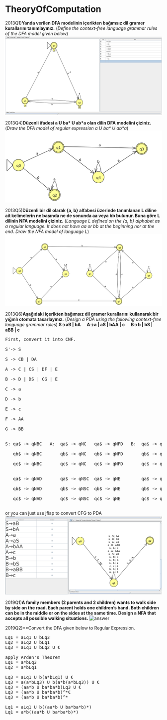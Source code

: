 # TheoryOfComputation
2013Q1)**Yanda verilen DFA modelinin içerikten bağımsız dil gramer kurallarını tanımlayınız.** (*Define the context-free language grammar rules of the DFA model given below*)
![answer](https://raw.githubusercontent.com/recepecem/TheoryOfComputation/main/Visa/2013/2013VisaQ1.png)

2013Q4)**Düzenli ifadesi a U ba\* U ab\*a olan dilin DFA modelini çiziniz.** (*Draw the DFA model of regular expression a U ba\* U ab\*a*)
![answer](https://raw.githubusercontent.com/recepecem/TheoryOfComputation/main/Visa/2013/2013VisaQ4.png)

2013Q5)**Düzenli bir dil olarak {a, b} alfabesi üzerinde tanımlanan L diline ait kelimelerin ne
başında ne de sonunda aa veya bb bulunur. Buna göre L dilinin NFA modelini çiziniz.** (*Language L defined on the {a, b} alphabet as a regular language. It does not have aa or bb at the beginning nor at the end. Draw the NFA model of language L*)
![answer](https://raw.githubusercontent.com/recepecem/TheoryOfComputation/main/Visa/2013/2013VisaQ5.png)

2013Q6)**Aşağıdaki içerikten bağımsız dil gramer kurallarını kullanarak bir yığınlı otomata tasarlayınız.** (*Design a PDA using the following context-free language grammar rules*)
**S→aB | bA &nbsp;&nbsp;&nbsp;&nbsp; A→a | aS | bAA | c &nbsp;&nbsp;&nbsp;&nbsp; B→b | bS | aBB | c**
<pre>
First, convert it into CNF.<br>
S'-> S<br>
S -> CB | DA<br>
A -> C | CS | DF | E<br>
B -> D | DS | CG | E<br>
C -> a<br>
D -> b<br>
E -> c<br>
F -> AA<br>
G -> BB<br>

S: qa$ -> qNBC   A:  qa$ -> qNC   qa$ -> qNFD   B:  qa$ -> qND   qa$ -> qNGC   C:  qaC -> qR€   F: qa$ -> qNAA<br>
   qb$ -> qNBC       qb$ -> qNC   qb$ -> qNFD       qb$ -> qND   qb$ -> qNGC   D:  qaD -> qR€      qa$ -> qNAA<br>
   qc$ -> qNBC       qc$ -> qNC   qc$ -> qNFD       qc$ -> qND   qc$ -> qNGC   E:  qaE -> qR€      qa$ -> qNAA<br>

   qa$ -> qNAD       qa$ -> qNSC  qa$ -> qNE        qa$ -> qNSD  qa$ -> qNE    G:  qa$ -> qNBB <br>
   qb$ -> qNAD       qb$ -> qNSC  qb$ -> qNE        qb$ -> qNSD  qb$ -> qNE        qb$ -> qNBB<br>
   qc$ -> qNAD       qc$ -> qNSC  qc$ -> qNE        qc$ -> qNSD  qc$ -> qNE        qc$ -> qNBB<br>
</pre>

or you can just use jflap to convert CFG to PDA
![answer](https://raw.githubusercontent.com/recepecem/TheoryOfComputation/main/Visa/2013/2013VisaQ6.png)

2019Q1)**A family members (2 parents and 2 children) wants to walk side by side on the road.
Each parent holds one children’s hand. Both children can be in the middle or on the sides at the
same time. Design a NFA that accepts all possible walking situations.**
![answer](https://raw.githubusercontent.com/recepecem/TheoryOfComputation/main/Visa/2013/2019VisaQ1.png)

2019Q2)**Convert the DFA given below to Regular Expression.
<pre>
Lq1 = aLq1 U bLq3
Lq2 = aLq2 U bLq1
Lq3 = aLq1 U bLq2 U €

apply Arden's Theorem
Lq1 = a*bLq3
Lq2 = a*bLq1

Lq3 = aLq1 U b(a*bLq1) U €
Lq3 = a(a*bLq3) U b(a*b(a*bLq3)) U €
Lq3 = (aa*b U ba*ba*b)Lq3 U €
Lq3 = (aa*b U ba*ba*b)^*€
Lq3 = (aa*b U ba*ba*b)^*

Lq1 = aLq1 U b((aa*b U ba*ba*b)*)
Lq1 = a*b((aa*b U ba*ba*b)*)
</pre>
